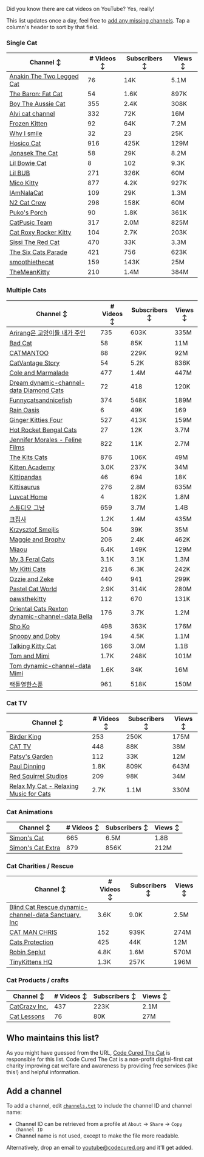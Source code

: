 Did you know there are cat videos on YouTube? Yes, really!

This list updates once a day, feel free to [add any missing channels](#add-a-channel). Tap a column's header to sort by that field.


### Single Cat

| Channel ↕ | # Videos ↕ | Subscribers ↕ | Views ↕ |
| --- | --- | --- | --- |
| [Anakin The Two Legged Cat](https://youtube.com/@anakintwolegs) | 76 | 14K | 5.1M |
| [The Baron: Fat Cat](https://youtube.com/@thebaronfatcat6603) | 54 | 1.6K | 897K |
| [Boy The Aussie Cat](https://youtube.com/@boytheaussiecat) | 355 | 2.4K | 308K |
| [Alvi cat channel](https://youtube.com/@alvicatchannel) | 332 | 72K | 16M |
| [Frozen Kitten](https://youtube.com/@frozenkitten) | 92 | 64K | 7.2M |
| [Why I smile](https://youtube.com/@whyismile) | 32 | 23 | 25K |
| [Hosico Cat](https://youtube.com/@hosico_cat) | 916 | 425K | 129M |
| [Jonasek The Cat](https://youtube.com/@jonasekthecat) | 58 | 29K | 8.2M |
| [Lil Bowie Cat](https://youtube.com/@lilbowiecat9121) | 8 | 102 | 9.3K |
| [Lil BUB](https://youtube.com/@lilbub) | 271 | 326K | 60M |
| [Mico Kitty](https://youtube.com/@micokitty) | 877 | 4.2K | 927K |
| [IAmNalaCat](https://youtube.com/@iamnalacat) | 109 | 29K | 1.3M |
| [N2 Cat Crew](https://youtube.com/@n2catcrew) | 298 | 158K | 60M |
| [Puko's Porch](https://youtube.com/@pukosporch) | 90 | 1.8K | 361K |
| [CatPusic Team](https://youtube.com/@catpusicteam) | 317 | 2.0M | 825M |
| [Cat Roxy Rocker Kitty](https://youtube.com/@rockerroxy) | 104 | 2.7K | 203K |
| [Sissi The Red Cat](https://youtube.com/@veterinarylife) | 470 | 33K | 3.3M |
| [The Six Cats Parade](https://youtube.com/@thesixcatsparade) | 421 | 756 | 623K |
| [smoothiethecat](https://youtube.com/@smoothiethecat) | 159 | 143K | 25M |
| [TheMeanKitty](https://youtube.com/@themeankitty) | 210 | 1.4M | 384M |

### Multiple Cats

| Channel ↕ | # Videos ↕ | Subscribers ↕ | Views ↕ |
| --- | --- | --- | --- |
| [Arirang은 고양이들 내가 주인](https://youtube.com/@아리랑은고양이들) | 735 | 603K | 335M |
| [Bad Cat](https://youtube.com/@badcattube) | 58 | 85K | 11M |
| [CATMANTOO](https://youtube.com/@catmantoo) | 88 | 229K | 92M |
| [CatVantage Story](https://youtube.com/@catvantagestory) | 54 | 5.2K | 836K |
| [Cole and Marmalade](https://youtube.com/@coleandmarmalade) | 477 | 1.4M | 447M |
| [Dream dynamic-channel-data Diamond Cats](https://youtube.com/@dreamdiamondcats) | 72 | 418 | 120K |
| [Funnycatsandnicefish](https://youtube.com/@funnycatsandnicefish) | 374 | 548K | 189M |
| [Rain Oasis](https://youtube.com/@stampandcoin) | 6 | 49K | 169 |
| [Ginger Kitties Four](https://youtube.com/@gingerkittiesfour) | 527 | 413K | 159M |
| [Hot Rocket Bengal Cats](https://youtube.com/@hotrocketbengalcats) | 27 | 12K | 3.7M |
| [Jennifer Morales - Feline Films](https://youtube.com/@jennifermoralesfelinefilms) | 822 | 11K | 2.7M |
| [The Kits Cats](https://youtube.com/@drnworbskitscats) | 876 | 106K | 49M |
| [Kitten Academy](https://youtube.com/@kittenacademy) | 3.0K | 237K | 34M |
| [Kittipandas](https://youtube.com/@kittipandas) | 46 | 694 | 18K |
| [Kittisaurus](https://youtube.com/@kittisaurus) | 276 | 2.8M | 635M |
| [Luvcat Home](https://youtube.com/@claireluvcat) | 4 | 182K | 1.8M |
| [스튜디오 그냥](https://youtube.com/@studiognyang) | 659 | 3.7M | 1.4B |
| [크집사](https://youtube.com/@claire_luvcat) | 1.2K | 1.4M | 435M |
| [Krzysztof Smejlis](https://youtube.com/@bobonikita) | 504 | 39K | 35M |
| [Maggie and Brophy](https://youtube.com/@maggieandbrophy1327) | 206 | 2.4K | 462K |
| [Miaou](https://youtube.com/@miaou-cat) | 6.4K | 149K | 129M |
| [My 3 Feral Cats](https://youtube.com/@my3feralcats) | 3.1K | 3.1K | 1.3M |
| [My Kitti Cats](https://youtube.com/@mykitticats) | 216 | 6.3K | 242K |
| [Ozzie and Zeke](https://youtube.com/@ozzieandzeke) | 440 | 941 | 299K |
| [Pastel Cat World](https://youtube.com/@pastelcatworld) | 2.9K | 314K | 280M |
| [pawsthekitty](https://youtube.com/@pawsthekitty) | 112 | 670 | 131K |
| [Oriental Cats Rexton dynamic-channel-data Bella](https://youtube.com/@rextonorientalcat) | 176 | 3.7K | 1.2M |
| [Sho Ko](https://youtube.com/@shortyandkodi) | 498 | 363K | 176M |
| [Snoopy and Doby](https://youtube.com/@snoopyanddoby) | 194 | 4.5K | 1.1M |
| [Talking Kitty Cat](https://youtube.com/@stevecash83) | 166 | 3.0M | 1.1B |
| [Tom and Mimi](https://youtube.com/@tomandmimi) | 1.7K | 248K | 101M |
| [Tom dynamic-channel-data Mimi](https://youtube.com/@tom_and_mimi) | 1.6K | 34K | 16M |
| [랙돌열한스푼](https://youtube.com/@unboxingragdolls) | 961 | 518K | 150M |

### Cat TV

| Channel ↕ | # Videos ↕ | Subscribers ↕ | Views ↕ |
| --- | --- | --- | --- |
| [Birder King](https://youtube.com/@birderking) | 253 | 250K | 175M |
| [CAT TV](https://youtube.com/@cattvgames) | 448 | 88K | 38M |
| [Patsy's Garden](https://youtube.com/@patsysgarden) | 112 | 33K | 12M |
| [Paul Dinning](https://youtube.com/@pauldinningvideosforcats) | 1.8K | 809K | 643M |
| [Red Squirrel Studios](https://youtube.com/@redsquirrelstudios) | 209 | 98K | 34M |
| [Relax My Cat - Relaxing Music for Cats](https://youtube.com/@relaxmycat) | 2.7K | 1.1M | 330M |

### Cat Animations

| Channel ↕ | # Videos ↕ | Subscribers ↕ | Views ↕ |
| --- | --- | --- | --- |
| [Simon's Cat](https://youtube.com/@simonscat) | 665 | 6.5M | 1.8B |
| [Simon's Cat Extra](https://youtube.com/@simonscatextra) | 879 | 856K | 212M |

### Cat Charities / Rescue

| Channel ↕ | # Videos ↕ | Subscribers ↕ | Views ↕ |
| --- | --- | --- | --- |
| [Blind Cat Rescue dynamic-channel-data Sanctuary, Inc](https://youtube.com/@blindcatrescuesanctuary) | 3.6K | 9.0K | 2.5M |
| [CAT MAN CHRIS](https://youtube.com/@catmanchrispoole) | 152 | 939K | 274M |
| [Cats Protection](https://youtube.com/@catsprotection) | 425 | 44K | 12M |
| [Robin Seplut](https://youtube.com/@robinseplut) | 4.8K | 1.6M | 570M |
| [TinyKittens HQ](https://youtube.com/@tinykittens) | 1.3K | 257K | 196M |

### Cat Products / crafts

| Channel ↕ | # Videos ↕ | Subscribers ↕ | Views ↕ |
| --- | --- | --- | --- |
| [CatCrazy Inc.](https://youtube.com/@catcrazychannel) | 437 | 223K | 2.1M |
| [Cat Lessons](https://youtube.com/@catlessons) | 76 | 80K | 27M |


## Who maintains this list?

As you might have guessed from the URL, [Code Cured The Cat](https://codecured.org) is responsible for this list. Code Cured The Cat is a non-profit digital-first cat charity improving cat welfare and awareness by providing free services (like this!) and helpful information.

## Add a channel

To add a channel, edit [`channels.txt`](https://github.com/CodeCured/YouTubeIsForCats/blob/main/automation/channels.txt) to include the channel ID and channel name:
* Channel ID can be retrieved from a profile at `About` -> `Share` -> `Copy channel ID`
* Channel name is not used, except to make the file more readable.

Alternatively, drop an email to [youtube@codecured.org](mailto:youtube@codecured.org) and it'll get added.
